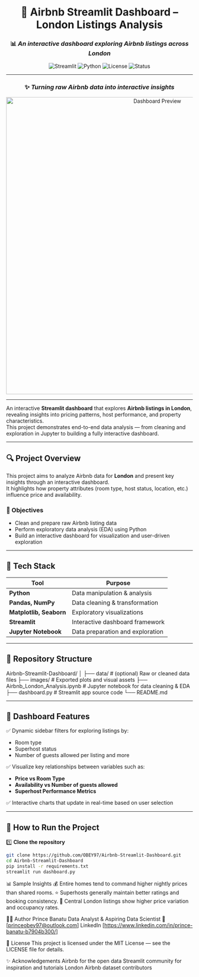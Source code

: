 <div align="center">

# 🏡 **Airbnb Streamlit Dashboard – London Listings Analysis**

### 📊 *An interactive dashboard exploring Airbnb listings across London*

![Streamlit](https://img.shields.io/badge/Built%20with-Streamlit-FF4B4B?logo=streamlit)
![Python](https://img.shields.io/badge/Python-3.9%2B-blue?logo=python)
![License](https://img.shields.io/badge/License-MIT-green)
![Status](https://img.shields.io/badge/Project%20Status-Active-success)

---

### ✨ *Turning raw Airbnb data into interactive insights*

<img src="images/dashboard_preview" alt="Dashboard Preview" width="800"/>

</div>

---

An interactive **Streamlit dashboard** that explores **Airbnb listings in London**, revealing insights into pricing patterns, host performance, and property characteristics.  
This project demonstrates end-to-end data analysis — from cleaning and exploration in Jupyter to building a fully interactive dashboard.

---

## 🔍 Project Overview
This project aims to analyze Airbnb data for **London** and present key insights through an interactive dashboard.  
It highlights how property attributes (room type, host status, location, etc.) influence price and availability.

### 🎯 Objectives
- Clean and prepare raw Airbnb listing data  
- Perform exploratory data analysis (EDA) using Python  
- Build an interactive dashboard for visualization and user-driven exploration  

---

## 🧠 Tech Stack
| Tool | Purpose |
|------|----------|
| **Python** | Data manipulation & analysis |
| **Pandas, NumPy** | Data cleaning & transformation |
| **Matplotlib, Seaborn** | Exploratory visualizations |
| **Streamlit** | Interactive dashboard framework |
| **Jupyter Notebook** | Data preparation and exploration |

---

## 📂 Repository Structure
Airbnb-Streamlit-Dashboard/
│
├── data/ # (optional) Raw or cleaned data files
├── images/ # Exported plots and visual assets
├── Airbnb_London_Analysis.ipynb # Jupyter notebook for data cleaning & EDA
├── dashboard.py # Streamlit app source code
└── README.md

---

## 🧭 Dashboard Features
✅ Dynamic sidebar filters for exploring listings by:
- Room type  
- Superhost status  
- Number of guests allowed per listing and more  

✅ Visualize key relationships between variables such as:
- **Price vs Room Type**  
- **Availability vs Number of guests allowed**  
- **Superhost Performance Metrics**  

✅ Interactive charts that update in real-time based on user selection

---

## 🚀 How to Run the Project

1️⃣ **Clone the repository**
```bash
git clone https://github.com/OBEY97/Airbnb-Streamlit-Dashboard.git
cd Airbnb-Streamlit-Dashboard
pip install -r requirements.txt
streamlit run dashboard.py

```

📊 Sample Insights
💰 Entire homes tend to command higher nightly prices than shared rooms.
⭐ Superhosts generally maintain better ratings and booking consistency.
📍 Central London listings show higher price variation and occupancy rates.


🧑‍💻 Author
Prince Banatu
Data Analyst & Aspiring Data Scientist
📧 [princeobey97@outlook.com]
LinkedIn [https://www.linkedin.com/in/prince-banatu-b7904b300/]


📄 License
This project is licensed under the MIT License — see the LICENSE file for details.


✨ Acknowledgements
Airbnb for the open data
Streamlit community for inspiration and tutorials
London Airbnb dataset contributors
